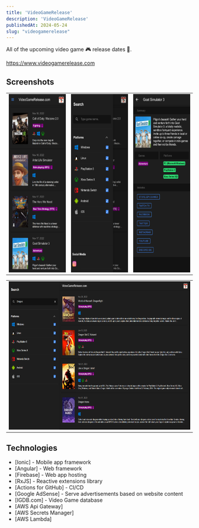 ```yaml
---
title: 'VideoGameRelease'
description: 'VideoGameRelease'
publishedAt: 2024-05-24
slug: "videogamerelease"
---
```


All of the upcoming video game 🎮 release dates 📆.

https://www.videogamerelease.com

## Screenshots

<table>
    <tr>
        <td valign="top"><img src="https://raw.githubusercontent.com/stylianosnicoletti/VideoGameRelease/main/screenshots/5.png" width="216" height="480"></td>
        <td valign="top"><img src="https://raw.githubusercontent.com/stylianosnicoletti/VideoGameRelease/main/screenshots/2.png" width="216" height="480"></td>
        <td valign="top"><img src="https://raw.githubusercontent.com/stylianosnicoletti/VideoGameRelease/main/screenshots/4.png" width="216" height="480"></td>
    </tr>
 </table>
 <table>
    <tr>
        <td valign="top"><img src="https://raw.githubusercontent.com/stylianosnicoletti/VideoGameRelease/main/screenshots/1.png" width="704" height="399"></td>
    </tr>
</table>

## Technologies

- [Ionic] - Mobile app framework
- [Angular] - Web framework
- [Firebase] - Web app hosting
- [RxJS] - Reactive extensions library
- [Actions for GitHub] - CI/CD
- [Google AdSense] - Serve advertisements based on website content
- [IGDB.com] - Video Game database
- [AWS Api Gateway]
- [AWS Secrets Manager]
- [AWS Lambda] 

